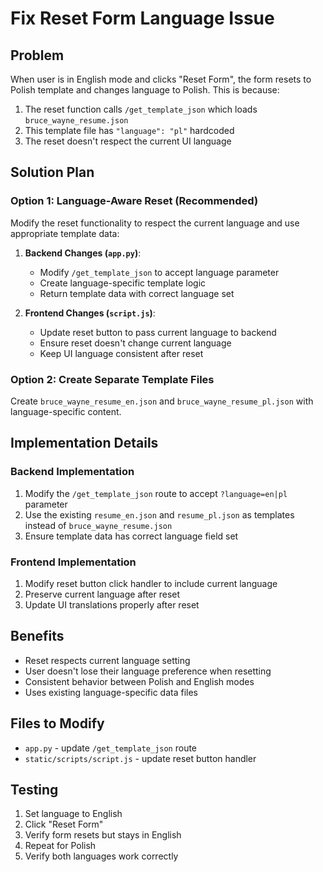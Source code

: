 # Fix Reset Form Language Issue

## Problem
When user is in English mode and clicks "Reset Form", the form resets to Polish template and changes language to Polish. This is because:
1. The reset function calls `/get_template_json` which loads `bruce_wayne_resume.json`
2. This template file has `"language": "pl"` hardcoded
3. The reset doesn't respect the current UI language

## Solution Plan

### Option 1: Language-Aware Reset (Recommended)
Modify the reset functionality to respect the current language and use appropriate template data:

1. **Backend Changes (`app.py`)**:
   - Modify `/get_template_json` to accept language parameter
   - Create language-specific template logic
   - Return template data with correct language set

2. **Frontend Changes (`script.js`)**:
   - Update reset button to pass current language to backend
   - Ensure reset doesn't change current language
   - Keep UI language consistent after reset

### Option 2: Create Separate Template Files
Create `bruce_wayne_resume_en.json` and `bruce_wayne_resume_pl.json` with language-specific content.

## Implementation Details

### Backend Implementation
1. Modify the `/get_template_json` route to accept `?language=en|pl` parameter
2. Use the existing `resume_en.json` and `resume_pl.json` as templates instead of `bruce_wayne_resume.json`
3. Ensure template data has correct language field set

### Frontend Implementation  
1. Modify reset button click handler to include current language
2. Preserve current language after reset
3. Update UI translations properly after reset

## Benefits
- Reset respects current language setting
- User doesn't lose their language preference when resetting
- Consistent behavior between Polish and English modes
- Uses existing language-specific data files

## Files to Modify
- `app.py` - update `/get_template_json` route
- `static/scripts/script.js` - update reset button handler

## Testing
1. Set language to English
2. Click "Reset Form"  
3. Verify form resets but stays in English
4. Repeat for Polish
5. Verify both languages work correctly
